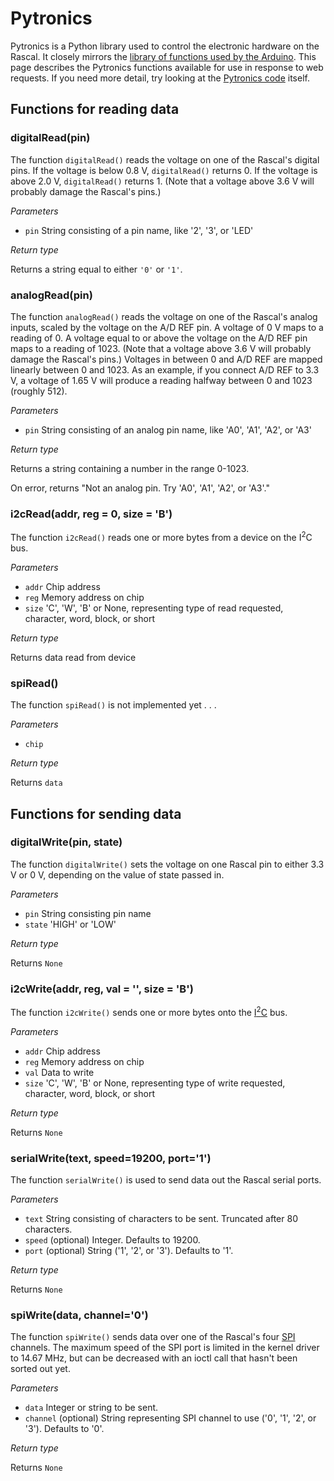 # Pytronics #

Pytronics is a Python library used to control the electronic hardware on the Rascal. It closely mirrors the [library of functions used by the Arduino][1]. This page describes the Pytronics functions available for use in response to web requests. If you need more detail, try looking at the [Pytronics code][2] itself.

## Functions for reading data ##

### digitalRead(pin) ###
The function <code>digitalRead()</code> reads the voltage on one of the Rascal's digital pins. If the voltage is below 0.8 V, <code>digitalRead()</code> returns 0. If the voltage is above 2.0 V, <code>digitalRead()</code> returns 1. (Note that a voltage above 3.6 V will probably damage the Rascal's pins.)

*Parameters*

 * <code>pin</code> String consisting of a pin name, like '2', '3', or 'LED'

*Return type*

Returns a string equal to either <code>'0'</code> or <code>'1'</code>.

### analogRead(pin) ###

The function <code>analogRead()</code> reads the voltage on one of the Rascal's analog inputs, scaled by the voltage on the A/D REF pin. A voltage of 0 V maps to a reading of 0. A voltage equal to or above the voltage on the A/D REF pin maps to a reading of 1023. (Note that a voltage above 3.6 V will probably damage the Rascal's pins.) Voltages in between 0 and A/D REF are mapped linearly between 0 and 1023. As an example, if you connect A/D REF to 3.3 V, a voltage of 1.65 V will produce a reading halfway between 0 and 1023 (roughly 512).

*Parameters*

 * <code>pin</code> String consisting of an analog pin name, like 'A0', 'A1', 'A2', or 'A3'

*Return type*

Returns a string containing a number in the range 0-1023.

On error, returns "Not an analog pin. Try 'A0', 'A1', 'A2', or 'A3'."

### i2cRead(addr, reg = 0, size = 'B') ###

The function <code>i2cRead()</code> reads one or more bytes from a device on the I<sup>2</sup>C bus.

*Parameters*

 * <code>addr</code> Chip address
 * <code>reg</code> Memory address on chip
 * <code>size</code> 'C', 'W', 'B' or None, representing type of read requested, character, word, block, or short

*Return type*

Returns data read from device

### spiRead() ###

The function <code>spiRead()</code> is not implemented yet . . .

*Parameters*

 * <code>chip</code>

*Return type*

Returns <code>data</code>

## Functions for sending data ##

### digitalWrite(pin, state) ###

The function <code>digitalWrite()</code> sets the voltage on one Rascal pin to either 3.3 V or 0 V, depending on the value of state passed in.

*Parameters*

 * <code>pin</code> String consisting pin name
 * <code>state</code> 'HIGH' or 'LOW'

*Return type*

Returns <code>None</code>

### i2cWrite(addr, reg, val = '', size = 'B') ###

The function <code>i2cWrite()</code> sends one or more bytes onto the [I<sup>2</sup>C][3] bus.

*Parameters*

 * <code>addr</code> Chip address
 * <code>reg</code> Memory address on chip
 * <code>val</code> Data to write
 * <code>size</code> 'C', 'W', 'B' or None, representing type of write requested, character, word, block, or short

*Return type*

Returns <code>None</code>

### serialWrite(text, speed=19200, port='1') ###

The function <code>serialWrite()</code> is used to send data out the Rascal serial ports.

*Parameters*

 * <code>text</code> String consisting of characters to be sent. Truncated after 80 characters.
 * <code>speed</code> (optional) Integer. Defaults to 19200.
 * <code>port</code> (optional) String ('1', '2', or '3'). Defaults to '1'.

*Return type*

Returns <code>None</code>

### spiWrite(data, channel='0') ###

The function <code>spiWrite()</code> sends data over one of the Rascal's four [SPI][4] channels. The maximum speed of the SPI port is limited in the kernel driver to 14.67 MHz, but can be decreased with an ioctl call that hasn't been sorted out yet.

*Parameters*

 * <code>data</code> Integer or string to be sent.
 * <code>channel</code> (optional) String representing SPI channel to use ('0', '1', '2', or '3'). Defaults to '0'.

*Return type*

Returns <code>None</code>

[1]: http://arduino.cc/en/Reference/HomePage
[2]: https://github.com/rascalmicro/pytronics/blob/master/pytronics.py
[3]: https://en.wikipedia.org/wiki/I2C
[4]: https://en.wikipedia.org/wiki/Serial_Peripheral_Interface_Bus